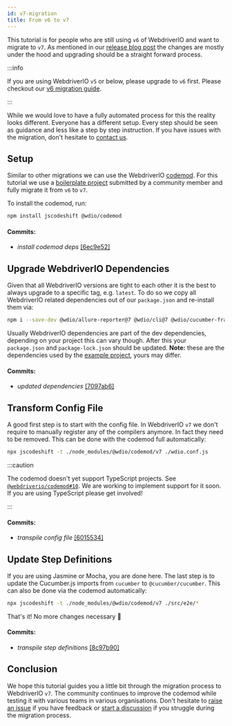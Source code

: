 ```yaml
---
id: v7-migration
title: From v6 to v7
---
```


This tutorial is for people who are still using `v6` of WebdriverIO and want to migrate to `v7`. As mentioned in our [release blog post](https://webdriver.io/blog/2021/02/09/webdriverio-v7-released) the changes are mostly under the hood and upgrading should be a straight forward process.

:::info

If you are using WebdriverIO `v5` or below, please upgrade to `v6` first. Please checkout our [v6 migration guide](v6-migration).

:::

While we would love to have a fully automated process for this the reality looks different. Everyone has a different setup. Every step should be seen as guidance and less like a step by step instruction. If you have issues with the migration, don't hesitate to [contact us](https://github.com/webdriverio/codemod/discussions/new).

## Setup

Similar to other migrations we can use the WebdriverIO [codemod](https://github.com/webdriverio/codemod). For this tutorial we use a [boilerplate project](https://github.com/WarleyGabriel/demo-webdriverio-cucumber) submitted by a community member and fully migrate it from `v6` to `v7`.

To install the codemod, run:

```sh
npm install jscodeshift @wdio/codemod
```

#### Commits:

- _install codemod deps_ [[6ec9e52]](https://github.com/WarleyGabriel/demo-webdriverio-cucumber/pull/11/commits/6ec9e52038f7e8cb1221753b67040b0f23a8f61a)

## Upgrade WebdriverIO Dependencies

Given that all WebdriverIO versions are tight to each other it is the best to always upgrade to a specific tag, e.g. `latest`. To do so we copy all WebdriverIO related dependencies out of our `package.json` and re-install them via:

```sh
npm i --save-dev @wdio/allure-reporter@7 @wdio/cli@7 @wdio/cucumber-framework@7 @wdio/local-runner@7 @wdio/spec-reporter@7 @wdio/sync@7 wdio-chromedriver-service@7 wdio-timeline-reporter@7 webdriverio@7
```

Usually WebdriverIO dependencies are part of the dev dependencies, depending on your project this can vary though. After this your `package.json` and `package-lock.json` should be updated. __Note:__ these are the dependencies used by the [example project](https://github.com/WarleyGabriel/demo-webdriverio-cucumber), yours may differ.

#### Commits:

- _updated dependencies_ [[7097ab6]](https://github.com/WarleyGabriel/demo-webdriverio-cucumber/pull/11/commits/7097ab6297ef9f37ead0a9c2ce9fce8d0765458d)

## Transform Config File

A good first step is to start with the config file. In WebdriverIO `v7` we don't require to manually register any of the compilers anymore. In fact they need to be removed. This can be done with the codemod full automatically:

```sh
npx jscodeshift -t ./node_modules/@wdio/codemod/v7 ./wdio.conf.js
```

:::caution

The codemod doesn't yet support TypeScript projects. See [`@webdriverio/codemod#10`](https://github.com/webdriverio/codemod/issues/10). We are working to implement support for it soon. If you are using TypeScript please get involved!

:::

#### Commits:

- _transpile config file_ [[6015534]](https://github.com/WarleyGabriel/demo-webdriverio-cucumber/pull/11/commits/60155346a386380d8a77ae6d1107483043a43994)

## Update Step Definitions

If you are using Jasmine or Mocha, you are done here. The last step is to update the Cucumber.js imports from `cucumber` to `@cucumber/cucumber`. This can also be done via the codemod automatically:

```sh
npx jscodeshift -t ./node_modules/@wdio/codemod/v7 ./src/e2e/*
```

That's it! No more changes necessary 🎉

#### Commits:

- _transpile step definitions_ [[8c97b90]](https://github.com/WarleyGabriel/demo-webdriverio-cucumber/pull/11/commits/8c97b90a8b9197c62dffe4e2954f7dad814753cc)

## Conclusion

We hope this tutorial guides you a little bit through the migration process to WebdriverIO `v7`. The community continues to improve the codemod while testing it with various teams in various organisations. Don't hesitate to [raise an issue](https://github.com/webdriverio/codemod/issues/new) if you have feedback or [start a discussion](https://github.com/webdriverio/codemod/discussions/new) if you struggle during the migration process.
